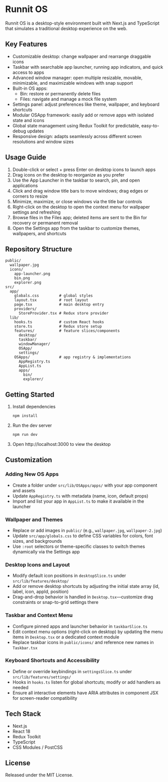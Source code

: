 # Runnit OS

Runnit OS is a desktop-style environment built with Next.js and TypeScript that simulates a traditional desktop
experience on the web.

## Key Features

- Customizable desktop: change wallpaper and rearrange draggable icons
- Taskbar with searchable app launcher, running app indicators, and quick access to apps
- Advanced window manager: open multiple resizable, movable, minimizable, and maximizable windows with snap support
- Built-in OS apps:
    - Bin: restore or permanently delete files
    - Files: navigate and manage a mock file system
- Settings panel: adjust preferences like theme, wallpaper, and keyboard shortcuts
- Modular OSApp framework: easily add or remove apps with isolated state and icons
- Global state management using Redux Toolkit for predictable, easy-to-debug updates
- Responsive design: adapts seamlessly across different screen resolutions and window sizes

## Usage Guide

1. Double-click or select + press Enter on desktop icons to launch apps
2. Drag icons on the desktop to reorganize as you prefer
3. Use the App Launcher in the taskbar to search, pin, and open applications
4. Click and drag window title bars to move windows; drag edges or corners to resize
5. Minimize, maximize, or close windows via the title bar controls
6. Right-click on the desktop to open the context menu for wallpaper settings and refreshing
7. Browse files in the Files app; deleted items are sent to the Bin for recovery or permanent removal
8. Open the Settings app from the taskbar to customize themes, wallpapers, and shortcuts

## Repository Structure

```text
public/
  wallpaper.jpg
  icons/
    app-launcher.png
    bin.png
    explorer.png
src/
  app/
    globals.css         # global styles
    layout.tsx          # root layout
    page.tsx            # main desktop entry
    providers/
      StoreProvider.tsx # Redux store provider
  lib/
    hooks.ts            # custom React hooks
    store.ts            # Redux store setup
    features/           # feature slices/components
      desktop/
      taskbar/
      windowManager/
      OSApp/
      settings/
    OSApps/             # app registry & implementations
      AppRegistry.ts
      AppList.ts
      apps/
        bin/
        explorer/
```

## Getting Started

1. Install dependencies
   ```bash
   npm install
   ```
2. Run the dev server
   ```bash
   npm run dev
   ```
3. Open http://localhost:3000 to view the desktop

## Customization

### Adding New OS Apps

- Create a folder under `src/lib/OSApps/apps/` with your app component and assets
- Update `AppRegistry.ts` with metadata (name, icon, default props)
- Import and list your app in `AppList.ts` to make it available in the launcher

### Wallpaper and Themes

- Replace or add images in `public/` (e.g., `wallpaper.jpg`, `wallpaper-2.jpg`)
- Update `src/app/globals.css` to define CSS variables for colors, font sizes, and backgrounds
- Use `:root` selectors or theme-specific classes to switch themes dynamically via the Settings app

### Desktop Icons and Layout

- Modify default icon positions in `desktopSlice.ts` under `src/lib/features/desktop/`
- Add or remove desktop shortcuts by adjusting the initial state array (id, label, icon, appId, position)
- Drag-and-drop behavior is handled in `Desktop.tsx`—customize drag constraints or snap-to-grid settings there

### Taskbar and Context Menu

- Configure pinned apps and launcher behavior in `taskbarSlice.ts`
- Edit context menu options (right-click on desktop) by updating the menu items in `Desktop.tsx` or a dedicated context
  module
- Replace taskbar icons in `public/icons/` and reference new names in `Taskbar.tsx`

### Keyboard Shortcuts and Accessibility

- Define or override keybindings in `settingsSlice.ts` under `src/lib/features/settings/`
- Hooks in `hooks.ts` listen for global shortcuts; modify or add handlers as needed
- Ensure all interactive elements have ARIA attributes in component JSX for screen-reader compatibility

## Tech Stack

- Next.js
- React 18
- Redux Toolkit
- TypeScript
- CSS Modules / PostCSS

## License

Released under the MIT License.
